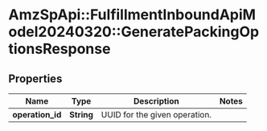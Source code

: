 # AmzSpApi::FulfillmentInboundApiModel20240320::GeneratePackingOptionsResponse

## Properties
Name | Type | Description | Notes
------------ | ------------- | ------------- | -------------
**operation_id** | **String** | UUID for the given operation. | 

